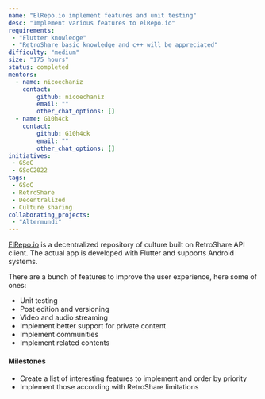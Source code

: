 ```yaml
---
name: "ElRepo.io implement features and unit testing"
desc: "Implement various features to elRepo.io"
requirements:
 - "Flutter knowledge"
 - "RetroShare basic knowledge and c++ will be appreciated"
difficulty: "medium"
size: "175 hours"
status: completed
mentors:
  - name: nicoechaniz
    contact:
        github: nicoechaniz
        email: ""
        other_chat_options: []
  - name: G10h4ck
    contact:
        github: G10h4ck
        email: ""
        other_chat_options: []
initiatives:
 - GSoC
 - GSoC2022
tags:
 - GSoC
 - RetroShare
 - Decentralized
 - Culture sharing
collaborating_projects:
 - "Altermundi"
---
```


[ElRepo.io](https://elrepo.io) is a decentralized repository of culture built on RetroShare API client. 
The actual app is developed with Flutter and supports Android systems. 

There are a bunch of features to improve the user experience, here some of ones:

- Unit testing
- Post edition and versioning
- Video and audio streaming
- Implement better support for private content
- Implement communities
- Implement related contents

#### Milestones

- Create a list of interesting features to implement and order by priority
- Implement those according with RetroShare limitations
